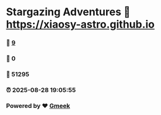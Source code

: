# Stargazing Adventures :link: https://xiaosy-astro.github.io 
### :page_facing_up: [9](https://xiaosy-astro.github.io/tag.html) 
### :speech_balloon: 0 
### :hibiscus: 51295 
### :alarm_clock: 2025-08-28 19:05:55 
### Powered by :heart: [Gmeek](https://github.com/Meekdai/Gmeek)
